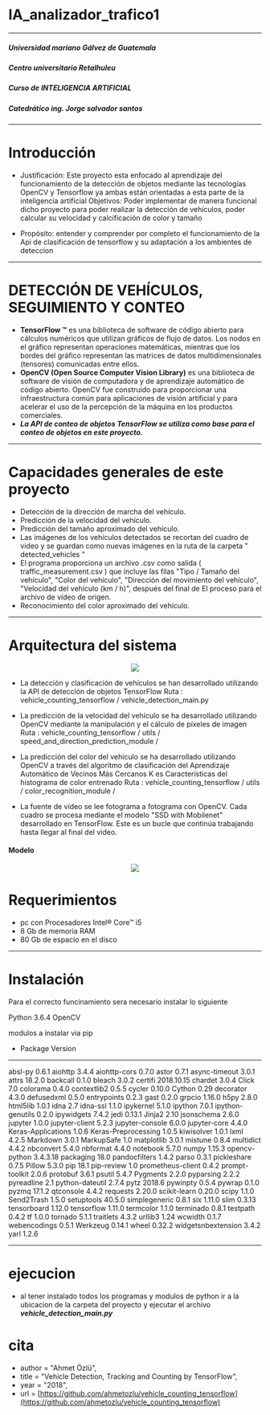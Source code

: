 # IA_analizador_trafico1
___
##### Universidad mariano Gálvez de Guatemala
##### Centro universitario Retalhuleu
##### Curso de INTELIGENCIA ARTIFICIAL
##### Catedrático ing. Jorge salvador santos
___

# Introducción
- Justificación: Este proyecto esta enfocado al aprendizaje del funcionamiento de la detección de objetos mediante las tecnologías OpenCV y Tensorflow ya ambas están orientadas a esta parte de la inteligencia artificial
Objetivos: Poder implementar de manera funcional dicho proyecto para poder realizar la detección de vehículos, poder calcular su velocidad y calcificación de color y tamaño

- Propósito: entender y comprender por completo el funcionamiento de la Api de clasificación de tensorflow y su adaptación a los ambientes de deteccion
___

# DETECCIÓN DE VEHÍCULOS, SEGUIMIENTO Y CONTEO
- **TensorFlow ™** es una biblioteca de software de código abierto para cálculos numéricos que utilizan gráficos de flujo de datos. Los nodos en el gráfico representan operaciones matemáticas, mientras que los bordes del gráfico representan las matrices de datos multidimensionales (tensores) comunicadas entre ellos.
- **OpenCV (Open Source Computer Vision Library)** es una biblioteca de software de visión de computadora y de aprendizaje automático de código abierto. OpenCV fue construido para proporcionar una infraestructura común para aplicaciones de visión artificial y para acelerar el uso de la percepción de la máquina en los productos comerciales.
- ***La API de conteo de objetos TensorFlow se utiliza como base para el conteo de objetos en este proyecto.***
___

# Capacidades generales de este proyecto
- Detección de la dirección de marcha del vehículo. 
- Predicción de la velocidad del vehículo. 
- Predicción del tamaño aproximado del vehículo. 
- Las imágenes de los vehículos detectados se recortan del cuadro de video y se guardan como nuevas imágenes en la ruta de la carpeta " detected_vehicles " 
- El programa proporciona un archivo .csv como salida ( traffic_measurement.csv ) que incluye las filas "Tipo / Tamaño del vehículo", "Color del vehículo", "Dirección del movimiento del vehículo", "Velocidad del vehículo (km / h)", después del final de El proceso para el archivo de vídeo de origen. 
- Reconocimiento del color aproximado del vehículo. 
___
# Arquitectura del sistema
<p align="center">
  <img src="https://user-images.githubusercontent.com/22610163/35445395-8dba4406-02c2-11e8-84bf-b480edbe9472.jpg">
</p>

- La detección y clasificación de vehículos se han desarrollado utilizando la API de detección de objetos TensorFlow
Ruta :  vehicle_counting_tensorflow / vehicle_detection_main.py 

- La predicción de la velocidad del vehículo se ha desarrollado utilizando OpenCV mediante la manipulación y el cálculo de píxeles de imagen
 Ruta : vehicle_counting_tensorflow / utils / speed_and_direction_prediction_module / 

- La predicción del color del vehículo se ha desarrollado utilizando OpenCV a través del algoritmo de clasificación del Aprendizaje Automático de Vecinos Más Cercanos K es Características del histograma de color entrenado
 Ruta : vehicle_counting_tensorflow / utils / color_recognition_module / 

- La fuente de vídeo se lee fotograma a fotograma con OpenCV. Cada cuadro se procesa mediante el modelo "SSD with Mobilenet" desarrollado en TensorFlow. Este es un bucle que continúa trabajando hasta llegar al final del video.

#### Modelo
<p align="center">
  <img src="https://user-images.githubusercontent.com/22610163/48481757-b1d5a900-e81f-11e8-824b-4317115fe5b4.png">
</p>

# Requerimientos

- pc con Procesadores Intel® Core™ i5
- 8 Gb de memoria RAM
- 80 Gb de espacio en el disco 
___

# Instalación

Para el correcto funcinamiento sera necesario instalar lo siguiente

Python 3.6.4
OpenCV


modulos a instalar via pip
- Package             Version
------------------- ----------
absl-py             0.6.1
aiohttp             3.4.4
aiohttp-cors        0.7.0
astor               0.7.1
async-timeout       3.0.1
attrs               18.2.0
backcall            0.1.0
bleach              3.0.2
certifi             2018.10.15
chardet             3.0.4
Click               7.0
colorama            0.4.0
contextlib2         0.5.5
cycler              0.10.0
Cython              0.29
decorator           4.3.0
defusedxml          0.5.0
entrypoints         0.2.3
gast                0.2.0
grpcio              1.16.0
h5py                2.8.0
html5lib            1.0.1
idna                2.7
idna-ssl            1.1.0
ipykernel           5.1.0
ipython             7.0.1
ipython-genutils    0.2.0
ipywidgets          7.4.2
jedi                0.13.1
Jinja2              2.10
jsonschema          2.6.0
jupyter             1.0.0
jupyter-client      5.2.3
jupyter-console     6.0.0
jupyter-core        4.4.0
Keras-Applications  1.0.6
Keras-Preprocessing 1.0.5
kiwisolver          1.0.1
lxml                4.2.5
Markdown            3.0.1
MarkupSafe          1.0
matplotlib          3.0.1
mistune             0.8.4
multidict           4.4.2
nbconvert           5.4.0
nbformat            4.4.0
notebook            5.7.0
numpy               1.15.3
opencv-python       3.4.3.18
packaging           18.0
pandocfilters       1.4.2
parso               0.3.1
pickleshare         0.7.5
Pillow              5.3.0
pip                 18.1
pip-review          1.0
prometheus-client   0.4.2
prompt-toolkit      2.0.6
protobuf            3.6.1
psutil              5.4.7
Pygments            2.2.0
pyparsing           2.2.2
pyreadline          2.1
python-dateutil     2.7.4
pytz                2018.6
pywinpty            0.5.4
pywrap              0.1.0
pyzmq               17.1.2
qtconsole           4.4.2
requests            2.20.0
scikit-learn        0.20.0
scipy               1.1.0
Send2Trash          1.5.0
setuptools          40.5.0
simplegeneric       0.8.1
six                 1.11.0
slim                0.3.13
tensorboard         1.12.0
tensorflow          1.11.0
termcolor           1.1.0
terminado           0.8.1
testpath            0.4.2
tf                  1.0.0
tornado             5.1.1
traitlets           4.3.2
urllib3             1.24
wcwidth             0.1.7
webencodings        0.5.1
Werkzeug            0.14.1
wheel               0.32.2
widgetsnbextension  3.4.2
yarl                1.2.6

___
# ejecucion

- al tener instalado todos los programas y modulos de python 
ir a la ubicacion de la carpeta del proyecto y ejecutar el archivo ***vehicle_detection_main.py***


# cita
- author = "Ahmet Özlü",
- title  = "Vehicle Detection, Tracking and Counting by TensorFlow",
- year   = "2018",
- url    = [https://github.com/ahmetozlu/vehicle_counting_tensorflow](https://github.com/ahmetozlu/vehicle_counting_tensorflow)

